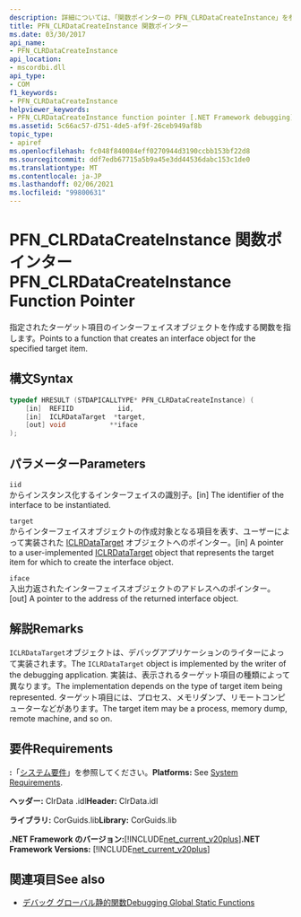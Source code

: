 ```yaml
---
description: 詳細については、「関数ポインターの PFN_CLRDataCreateInstance」を参照してください。
title: PFN_CLRDataCreateInstance 関数ポインター
ms.date: 03/30/2017
api_name:
- PFN_CLRDataCreateInstance
api_location:
- mscordbi.dll
api_type:
- COM
f1_keywords:
- PFN_CLRDataCreateInstance
helpviewer_keywords:
- PFN_CLRDataCreateInstance function pointer [.NET Framework debugging]
ms.assetid: 5c66ac57-d751-4de5-af9f-26ceb949af8b
topic_type:
- apiref
ms.openlocfilehash: fc048f840084eff0270944d3190ccbb153bf22d8
ms.sourcegitcommit: ddf7edb67715a5b9a45e3dd44536dabc153c1de0
ms.translationtype: MT
ms.contentlocale: ja-JP
ms.lasthandoff: 02/06/2021
ms.locfileid: "99800631"
---
```

# <a name="pfn_clrdatacreateinstance-function-pointer"></a><span data-ttu-id="9ead8-103">PFN_CLRDataCreateInstance 関数ポインター</span><span class="sxs-lookup"><span data-stu-id="9ead8-103">PFN_CLRDataCreateInstance Function Pointer</span></span>

<span data-ttu-id="9ead8-104">指定されたターゲット項目のインターフェイスオブジェクトを作成する関数を指します。</span><span class="sxs-lookup"><span data-stu-id="9ead8-104">Points to a function that creates an interface object for the specified target item.</span></span>  
  
## <a name="syntax"></a><span data-ttu-id="9ead8-105">構文</span><span class="sxs-lookup"><span data-stu-id="9ead8-105">Syntax</span></span>  
  
```cpp  
typedef HRESULT (STDAPICALLTYPE* PFN_CLRDataCreateInstance) (  
    [in]  REFIID           iid,  
    [in]  ICLRDataTarget  *target,  
    [out] void           **iface  
);  
```  
  
## <a name="parameters"></a><span data-ttu-id="9ead8-106">パラメーター</span><span class="sxs-lookup"><span data-stu-id="9ead8-106">Parameters</span></span>  

 `iid`  
 <span data-ttu-id="9ead8-107">からインスタンス化するインターフェイスの識別子。</span><span class="sxs-lookup"><span data-stu-id="9ead8-107">[in] The identifier of the interface to be instantiated.</span></span>  
  
 `target`  
 <span data-ttu-id="9ead8-108">からインターフェイスオブジェクトの作成対象となる項目を表す、ユーザーによって実装された [ICLRDataTarget](iclrdatatarget-interface.md) オブジェクトへのポインター。</span><span class="sxs-lookup"><span data-stu-id="9ead8-108">[in] A pointer to a user-implemented [ICLRDataTarget](iclrdatatarget-interface.md) object that represents the target item for which to create the interface object.</span></span>  
  
 `iface`  
 <span data-ttu-id="9ead8-109">入出力返されたインターフェイスオブジェクトのアドレスへのポインター。</span><span class="sxs-lookup"><span data-stu-id="9ead8-109">[out] A pointer to the address of the returned interface object.</span></span>  
  
## <a name="remarks"></a><span data-ttu-id="9ead8-110">解説</span><span class="sxs-lookup"><span data-stu-id="9ead8-110">Remarks</span></span>  

 <span data-ttu-id="9ead8-111">`ICLRDataTarget`オブジェクトは、デバッグアプリケーションのライターによって実装されます。</span><span class="sxs-lookup"><span data-stu-id="9ead8-111">The `ICLRDataTarget` object is implemented by the writer of the debugging application.</span></span> <span data-ttu-id="9ead8-112">実装は、表示されるターゲット項目の種類によって異なります。</span><span class="sxs-lookup"><span data-stu-id="9ead8-112">The implementation depends on the type of target item being represented.</span></span> <span data-ttu-id="9ead8-113">ターゲット項目には、プロセス、メモリダンプ、リモートコンピューターなどがあります。</span><span class="sxs-lookup"><span data-stu-id="9ead8-113">The target item may be a process, memory dump, remote machine, and so on.</span></span>  
  
## <a name="requirements"></a><span data-ttu-id="9ead8-114">要件</span><span class="sxs-lookup"><span data-stu-id="9ead8-114">Requirements</span></span>  

 <span data-ttu-id="9ead8-115">**:**「[システム要件](../../get-started/system-requirements.md)」を参照してください。</span><span class="sxs-lookup"><span data-stu-id="9ead8-115">**Platforms:** See [System Requirements](../../get-started/system-requirements.md).</span></span>  
  
 <span data-ttu-id="9ead8-116">**ヘッダー:** ClrData .idl</span><span class="sxs-lookup"><span data-stu-id="9ead8-116">**Header:** ClrData.idl</span></span>  
  
 <span data-ttu-id="9ead8-117">**ライブラリ:** CorGuids.lib</span><span class="sxs-lookup"><span data-stu-id="9ead8-117">**Library:** CorGuids.lib</span></span>  
  
 <span data-ttu-id="9ead8-118">**.NET Framework のバージョン:**[!INCLUDE[net_current_v20plus](../../../../includes/net-current-v20plus-md.md)]</span><span class="sxs-lookup"><span data-stu-id="9ead8-118">**.NET Framework Versions:** [!INCLUDE[net_current_v20plus](../../../../includes/net-current-v20plus-md.md)]</span></span>  
  
## <a name="see-also"></a><span data-ttu-id="9ead8-119">関連項目</span><span class="sxs-lookup"><span data-stu-id="9ead8-119">See also</span></span>

- [<span data-ttu-id="9ead8-120">デバッグ グローバル静的関数</span><span class="sxs-lookup"><span data-stu-id="9ead8-120">Debugging Global Static Functions</span></span>](debugging-global-static-functions.md)
